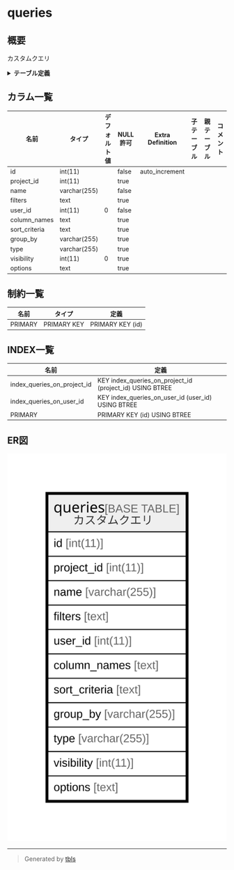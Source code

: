 # queries

## 概要

カスタムクエリ

<details>
<summary><strong>テーブル定義</strong></summary>

```sql
CREATE TABLE `queries` (
  `id` int(11) NOT NULL AUTO_INCREMENT,
  `project_id` int(11) DEFAULT NULL,
  `name` varchar(255) NOT NULL DEFAULT '',
  `filters` text,
  `user_id` int(11) NOT NULL DEFAULT '0',
  `column_names` text,
  `sort_criteria` text,
  `group_by` varchar(255) DEFAULT NULL,
  `type` varchar(255) DEFAULT NULL,
  `visibility` int(11) DEFAULT '0',
  `options` text,
  PRIMARY KEY (`id`),
  KEY `index_queries_on_project_id` (`project_id`),
  KEY `index_queries_on_user_id` (`user_id`)
) ENGINE=InnoDB AUTO_INCREMENT=[Redacted by tbls] DEFAULT CHARSET=utf8
```

</details>

## カラム一覧

| 名前            | タイプ          | デフォルト値       | NULL許可   | Extra Definition | 子テーブル      | 親テーブル      | コメント     |
| ------------- | ------------ | ------------ | -------- | ---------------- | ---------- | ---------- | -------- |
| id            | int(11)      |              | false    | auto_increment   |            |            |          |
| project_id    | int(11)      |              | true     |                  |            |            |          |
| name          | varchar(255) |              | false    |                  |            |            |          |
| filters       | text         |              | true     |                  |            |            |          |
| user_id       | int(11)      | 0            | false    |                  |            |            |          |
| column_names  | text         |              | true     |                  |            |            |          |
| sort_criteria | text         |              | true     |                  |            |            |          |
| group_by      | varchar(255) |              | true     |                  |            |            |          |
| type          | varchar(255) |              | true     |                  |            |            |          |
| visibility    | int(11)      | 0            | true     |                  |            |            |          |
| options       | text         |              | true     |                  |            |            |          |

## 制約一覧

| 名前      | タイプ         | 定義               |
| ------- | ----------- | ---------------- |
| PRIMARY | PRIMARY KEY | PRIMARY KEY (id) |

## INDEX一覧

| 名前                          | 定義                                                       |
| --------------------------- | -------------------------------------------------------- |
| index_queries_on_project_id | KEY index_queries_on_project_id (project_id) USING BTREE |
| index_queries_on_user_id    | KEY index_queries_on_user_id (user_id) USING BTREE       |
| PRIMARY                     | PRIMARY KEY (id) USING BTREE                             |

## ER図

![er](queries.svg)

---

> Generated by [tbls](https://github.com/k1LoW/tbls)
